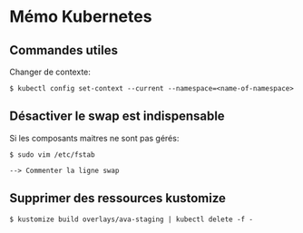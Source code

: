 # Mémo Kubernetes

## Commandes utiles

Changer de contexte:     

	$ kubectl config set-context --current --namespace=<name-of-namespace>



## Désactiver le swap est indispensable

Si les composants maitres ne sont pas gérés:     


	$ sudo vim /etc/fstab

	--> Commenter la ligne swap


## Supprimer des ressources kustomize

	$ kustomize build overlays/ava-staging | kubectl delete -f -


